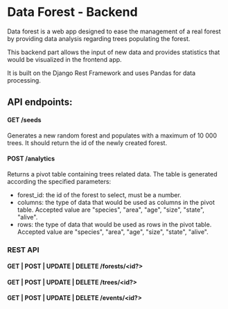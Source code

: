 # Data Forest - Backend

Data forest is a web app designed to ease the management of a real forest by providing data analysis regarding trees populating the forest.

This backend part allows the input of new data and provides statistics that would be visualized in the frontend app.

It is built on the Django Rest Framework and uses Pandas for data processing.



## API endpoints:

#### GET /seeds
Generates a new random forest and populates with a maximum of 10 000 trees. 
It should return the id of the newly created forest.

#### POST /analytics
Returns a pivot table containing trees related data. The table is generated according the specified parameters:
- forest_id: the id of the forest to select, must be a number.
- columns: the type of data that would be used as columns in the pivot table. 
Accepted value are "species", "area", "age", "size", "state", "alive".
- rows: the type of data that would be used as rows in the pivot table. 
Accepted value are "species", "area", "age", "size", "state", "alive".

### REST API
#### GET | POST | UPDATE | DELETE /forests/<id?>
#### GET | POST | UPDATE | DELETE /trees/<id?>
#### GET | POST | UPDATE | DELETE /events/<id?>


